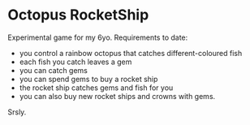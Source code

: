 # Octopus RocketShip

Experimental game for my 6yo. Requirements to date:

- you control a rainbow octopus that catches different-coloured fish
- each fish you catch leaves a gem
- you can catch gems
- you can spend gems to buy a rocket ship
- the rocket ship catches gems and fish for you
- you can also buy new rocket ships and crowns with gems.

Srsly.
